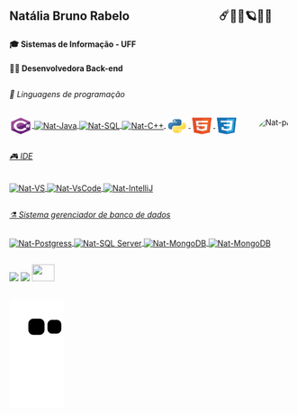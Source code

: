 ## Natália Bruno Rabelo  ㅤㅤㅤㅤㅤㅤㅤㅤ☄️🌌🌠🪐🌀🌟
#### 🎓 Sistemas de Informação - UFF
#### 👷‍♂️ Desenvolvedora Back-end 
##
  ###### 🧮 Linguagens de programação 
<div align="center">
  <a href="https://github.com/nataliaRabelo">
</div>
  <img align="center" alt="Nat-Csharp" height="30" width="40" src="https://raw.githubusercontent.com/devicons/devicon/master/icons/csharp/csharp-original.svg">
  <img align="center" alt="Nat-Java" height="30" width="40" src="https://cdn-icons-png.flaticon.com/512/226/226777.png">
  <img align="center" alt="Nat-SQL" height="30" width="40" src="https://i.pinimg.com/564x/36/76/87/3676873088c7f6de4a38b6294cc7fdb0.jpg">
  <img align="center" alt="Nat-C++" height="30" width="40" src="https://smashicons.com/uploads/media/icon_thumbnail/0004/80/36b21a7aa736a2742027c9ff1875f138cc71c0a9.png">
  <img align="center" alt="Nat-Python" height="30" width="40" src="https://raw.githubusercontent.com/devicons/devicon/master/icons/python/python-original.svg">
  <img align="center" alt="Nat-HTML" height="30" width="40" src="https://raw.githubusercontent.com/devicons/devicon/master/icons/html5/html5-original.svg">
  <img align="center" alt="Nat-CSS" height="30" width="40" src="https://raw.githubusercontent.com/devicons/devicon/master/icons/css3/css3-original.svg">
  <img align="right" alt="Nat-pic" height="150" style="border-radius:50px;" src="https://avatars.githubusercontent.com/u/80719401?s=400&v=4">
</div>
  
  ##
  
  ###### 🎮 IDE 
  <a href="https://github.com/nataliaRabelo">
</div>
  <img align="center" alt="Nat-VS" height="30" width="40" src="https://camo.githubusercontent.com/39ddd51193b851f304bd6c335bc25a837ec7cafbbc4876fa78b994f5e95094ac/68747470733a2f2f63646e2e6a7364656c6976722e6e65742f67682f64657669636f6e732f64657669636f6e2f69636f6e732f76697375616c73747564696f2f76697375616c73747564696f2d706c61696e2e737667">
  <img align="center" alt="Nat-VsCode" height="30" width="40" src="https://camo.githubusercontent.com/5fa137d222dde7b69acd22c6572a065ce3656e6ffa1f5e88c1b5c7a935af3cc6/68747470733a2f2f63646e2e6a7364656c6976722e6e65742f67682f64657669636f6e732f64657669636f6e2f69636f6e732f7673636f64652f7673636f64652d6f726967696e616c2e737667">
</div>
  <img align="center" alt="Nat-IntelliJ" height="30" width="40" src="https://img2.gratispng.com/20180913/uto/kisspng-intellij-idea-jetbrains-integrated-development-env-5b9a70df9dd6c3.3468850615368480956465.jpg">
</div>
  
  ##
  
 ###### ⚗️ Sistema gerenciador de banco de dados
  
  <a href="https://github.com/nataliaRabelo">
</div>
  <img align="center" alt="Nat-Postgress" height="30" width="40" src="https://camo.githubusercontent.com/d536b9cc0c533324368535ece721f5424f28eae3ec0e6f3847408948ecacfce6/68747470733a2f2f63646e2e6a7364656c6976722e6e65742f67682f64657669636f6e732f64657669636f6e2f69636f6e732f706f737467726573716c2f706f737467726573716c2d6f726967696e616c2e737667">
  <img align="center" alt="Nat-SQL Server" height="30" width="40" src="https://img.icons8.com/color/480/microsoft-sql-server.png">
  <img align="center" alt="Nat-MongoDB" height="30" width="40" src="https://www.ictdemy.com/images/5728/mdb.png">
  <img align="center" alt="Nat-MongoDB" height="30" width="40" src="[https://www.ictdemy.com/images/5728/mdb.png](https://m.media-amazon.com/images/I/41QodfboFdL.png)">
    
##
  
<div> 
  <a href = "mailto:nataliabruno@id.uff.br"><img src="https://img.shields.io/badge/-Gmail-%23333?style=for-the-badge&logo=gmail&logoColor=white" target="_blank"></a>
  <a href="https://www.linkedin.com/in/nat%C3%A1lia-bruno-rabelo-63ba68158/" target="_blank"><img src="https://img.shields.io/badge/-LinkedIn-%230077B5?style=for-the-badge&logo=linkedin&logoColor=white" target="_blank"></a> 
  <a href="http://buscatextual.cnpq.br/buscatextual/visualizacv.do?id=K2448461E1&tokenCaptchar=03AGdBq27_PsvDwvTC3QmP-Z7tslO6UC8A0SQiT6mSxDz_8Um6gz2-unk2Hj-Lzf2Ol0_ItTcW0vRBks21FW51b81ze_ZvnHPh6vRV-kWZYsdkp-gKoC3J0QWXENHmYa5ipBGx_XKdTzFF-rPju3Nv3syuigAbNuz5sLmBhA5jC8hCV_63gJa7gYKZRjoJdFjLFHU-8ndv3fZYITeVvEDOYiR_6hV-9XBOehoUzavthkt8FVHdzA58LrAS9hqAKl-ECOSOMaoTzZobUtPPi201d2HgxL0NGopt6VopWaBVWVhL08nXSt7ZLT6RwmqRHXhV1DbJ87tweq5I75mq7g1BnkRWmSVzU_GOii7aMrwygZFD2rdpRKU8BBag7d-5QNSxO8NBERXn1Qg4Mzc3hk1_WZGP8tuqHzoCvfpMaMjt828fxs9_XRLzTk3KZ6UON_OVm5f8ie9cHLQk4wPe7IJRtxrmA0jytyWSbQ" target="_blank"><img src="https://hc.unicamp.br/wp-content/uploads/2020/04/icon-lattes.png" target="_blank" height="30" width="40"></a> 
  
  ##
  
 
  ![Snake animation](https://github.com/rafaballerini/rafaballerini/blob/output/github-contribution-grid-snake.svg)
 
</div>
